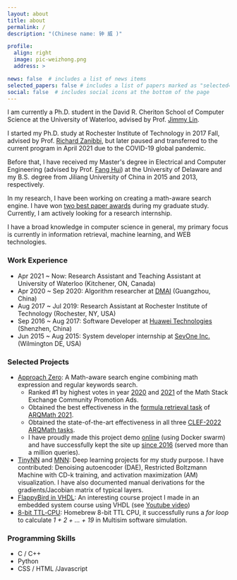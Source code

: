 ```yaml
---
layout: about
title: about
permalink: /
description: "(Chinese name: 钟 威 )"

profile:
  align: right
  image: pic-weizhong.png
  address: >

news: false  # includes a list of news items
selected_papers: false # includes a list of papers marked as "selected={true}"
social: false  # includes social icons at the bottom of the page
---
```

I am currently a Ph.D. student in the David R. Cheriton School of Computer Science at the University of Waterloo, advised by Prof. [Jimmy Lin](https://cs.uwaterloo.ca/~jimmylin/index.html).

I started my Ph.D. study at Rochester Institute of Technology in 2017 Fall, advised by Prof. [Richard Zanibbi](https://www.cs.rit.edu/~rlaz/), but later paused and transferred to the current program in April 2021 due to the COVID-19 global pandemic.

Before that, I have received my Master's degree in Electrical and Computer Engineering (advised by Prof. [Fang Hui](https://www.eecis.udel.edu/~hfang/)) at the University of Delaware and my B.S. degree from Jiliang University of China in 2015 and 2013, respectively.

In my research, I have been working on creating a math-aware search engine.
I have won [two best paper awards](/publications/) during my graduate study.
Currently, I am actively looking for a research internship.

I have a broad knowledge in computer science in general, my primary focus is currently in information retrieval, machine learning, and WEB technologies.

### Work Experience
* Apr 2021 ~ Now: Research Assistant and Teaching Assistant at University of Waterloo (Kitchener, ON, Canada)
* Apr 2020 ~ Sep 2020: Algorithm researcher at [DMAI](https://www.dm-ai.com/introduction/) (Guangzhou, China)
* Aug 2017 ~ Jul 2019: Research Assistant at Rochester Institute of Technology (Rochester, NY, USA)
* Sep 2016 ~ Aug 2017: Software Developer at [Huawei Technologies](https://www.huawei.com/en) (Shenzhen, China)
* Jun 2015 ~ Aug 2015: System developer internship at [SevOne Inc.](https://www.sevone.com/) (Wilmington DE, USA)

### Selected Projects
* [Approach Zero](https://github.com/approach0): A Math-aware search engine combining math expression and regular keywords search.
	* Ranked #1 by highest votes in year [2020](https://math.meta.stackexchange.com/questions/31296/community-promotion-ads-2020/31299#31299) and [2021](https://math.meta.stackexchange.com/questions/33720/community-ads-for-2021) of the Math Stack Exchange Community Promotion Ads.
	* Obtained the best effectiveness in the [formula retrieval task](https://ceur-ws.org/Vol-2936/paper-01.pdf) of [ARQMath 2021](https://www.cs.rit.edu/~dprl/ARQMath/).
    * Obtained the state-of-the-art effectiveness in all three [CLEF-2022 ARQMath tasks](https://ceur-ws.org/Vol-3180/paper-01.pdf).
    * I have proudly made this project demo [online](https://approach0.xyz) (using Docker swarm) and have successfully kept the site up [since 2016](https://math.meta.stackexchange.com/questions/24978) (served more than a million queries).
* [TinyNN](https://github.com/borgwang/tinynn) and [MNN](https://github.com/w32zhong/mnn): Deep learning projects for my study purpose. I have contributed: Denoising autoencoder (DAE), Restricted Boltzmann Machine with CD-k training, and activation maximization (AM) visualization. I have also documented manual derivations for the gradients/Jacobian matrix of typical layers.
* [FlappyBird in VHDL](https://github.com/t-k-/vhdl_flappybird): An interesting course project I made in an embedded system course using VHDL (see [Youtube video](https://www.youtube.com/watch?v=Jn5G29TR8y4))
* [8-bit TTL‑CPU](https://github.com/w32zhong/my-ttl-cpu): Homebrew 8-bit TTL CPU, it successfully runs a *for loop* to calculate *1 + 2 + ... + 19* in Multisim software simulation.

### Programming Skills
* C / C++
* Python
* CSS / HTML /Javascript
